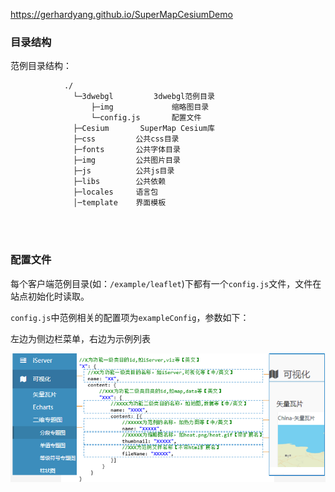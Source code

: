 https://gerhardyang.github.io/SuperMapCesiumDemo


<h3 id="example-1">目录结构</h3>

范例目录结构：
``` 
            ./
              └─3dwebgl         3dwebgl范例目录
                  ├─img             缩略图目录
                  └─config.js       配置文件  
              ├─Cesium       SuperMap Cesium库
              ├─css         公共css目录
              ├─fonts       公共字体目录
              ├─img         公共图片目录
              ├─js          公共js目录
              ├─libs        公共依赖
              ├─locales     语言包
              │─template    界面模板
              
  
  
```

<h3 id="example-5">配置文件</h3> 
    
 每个客户端范例目录(如：`/example/leaflet`)下都有一个`config.js`文件，文件在站点初始化时读取。
 
 `config.js`中范例相关的配置项为`exampleConfig`，参数如下：
 
 左边为侧边栏菜单，右边为示例列表
 
 ![config](./config.png)


                               


  

